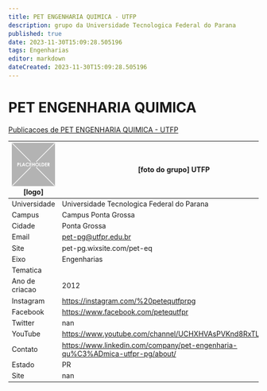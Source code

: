 ```yaml
---
title: PET ENGENHARIA QUIMICA - UTFP
description: grupo da Universidade Tecnologica Federal do Parana
published: true
date: 2023-11-30T15:09:28.505196
tags: Engenharias
editor: markdown
dateCreated: 2023-11-30T15:09:28.505196
---
```


# PET ENGENHARIA QUIMICA

[Publicacoes de PET ENGENHARIA QUIMICA - UTFP](/atividade/95PETENGENHARIAQUIMICAUTFP/feed.md)

| ![placeholder.png](/placeholder.png) [logo] | [foto do grupo] UTFP         |
| ------------------------------------------- | ------------------------------------------------- |
| Universidade                                | Universidade Tecnologica Federal do Parana      |
| Campus                                      | Campus Ponta Grossa            |
| Cidade                                      | Ponta Grossa             |
| Email                                       | pet-pg@utfpr.edu.br             |
| Site                                        | pet-pg.wixsite.com/pet-eq              |
| Eixo                                        | Engenharias              |
| Tematica                                    |           |
| Ano de criacao                              | 2012        |
| Instagram                                   | https://instagram.com/%20petequtfprpg         |
| Facebook                                    | https://www.facebook.com/petequtfpr          |
| Twitter                                     | nan           |
| YouTube                                     | https://www.youtube.com/channel/UCHXHVAsPVKnd8RxTLIY8OUA           |
| Contato                                     | https://www.linkedin.com/company/pet-engenharia-qu%C3%ADmica-utfpr-pg/about/         |
| Estado                                      |  PR            |
| Site                                        | nan |
